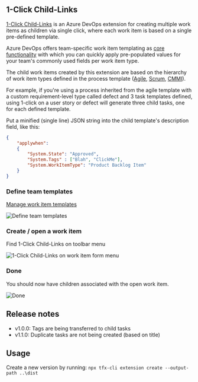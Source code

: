 ## 1-Click Child-Links ##

<a href="https://marketplace.visualstudio.com/items?itemName=ruifig.vsts-work-item-one-click-child-links" target="_blank">1-Click Child-Links</a> is an Azure DevOps extension for creating multiple work items as children via single click, where each work item is based on a single pre-defined template.

Azure DevOps offers team-specific work item templating as <a href="https://docs.microsoft.com/en-us/azure/devops/boards/backlogs/work-item-template?view=azure-devops&tabs=browser" target="_blank">core functionality</a> with which you can quickly apply pre-populated values for your team's commonly used fields per work item type.

The child work items created by this extension are based on the hierarchy of work item types defined in the process template (<a href="https://docs.microsoft.com/en-us/azure/devops/boards/work-items/guidance/agile-process-workflow?view=azure-devops" target="_blank">Agile</a>, <a href="https://docs.microsoft.com/en-us/azure/devops/boards/work-items/guidance/scrum-process-workflow?view=azure-devops" target="_blank">Scrum</a>, <a href="https://docs.microsoft.com/en-us/azure/devops/boards/work-items/guidance/cmmi-process-workflow?view=azure-devops" target="_blank">CMMI</a>).

For example, if you're using a process inherited from the agile template with a custom requirement-level type called defect and 3 task templates defined, using 1-click on a user story or defect will generate three child tasks, one for each defined template.

Put a minified (single line) JSON string into the child template's description field, like this:

``` json
{
    "applywhen": 
    {
        "System.State": "Approved",
        "System.Tags" : ["Blah", "ClickMe"],
        "System.WorkItemType": "Product Backlog Item"
    }
}
```

### Define team templates ###

<a href="https://docs.microsoft.com/en-us/azure/devops/boards/backlogs/work-item-template?view=azure-devops&tabs=browser#manage" target="_blank">Manage work item templates</a>

<img src="src/img/screen01.png" alt="Define team templates" />

### Create / open a work item ###

Find 1-Click Child-Links on toolbar menu

<img src="src/img/screen02.png" alt="1-Click Child-Links on work item form menu"/>

### Done ###

You should now have children associated with the open work item.

<img src="src/img/screen03.png" alt="Done"/>

## Release notes ##

* v1.0.0: Tags are being transferred to child tasks
* v1.1.0: Duplicate tasks are not being created (based on title)

## Usage ##
Create a new version by running:
```npx tfx-cli extension create --output-path ..\dist```


